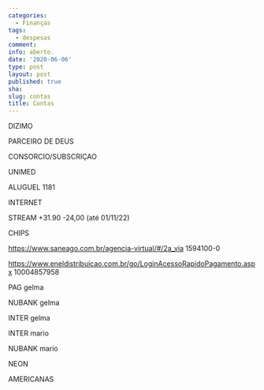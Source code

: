 ```yaml
---
categories:
  - Finanças
tags:
  - despesas
comment: 
info: aberto.
date: '2020-06-06'
type: post
layout: post
published: true
sha:
slug: contas
title: Contas
---
```

DIZIMO

PARCEIRO DE DEUS

CONSORCIO/SUBSCRIÇAO

UNIMED

ALUGUEL 1181

INTERNET

STREAM +31.90 -24,00 (até 01/11/22)

CHIPS

https://www.saneago.com.br/agencia-virtual/#/2a_via 1594100-0

https://www.eneldistribuicao.com.br/go/LoginAcessoRapidoPagamento.aspx 10004857958

PAG gelma

NUBANK gelma

INTER gelma

INTER mario

NUBANK mario

NEON

AMERICANAS
